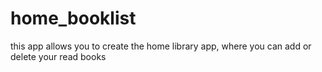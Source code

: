 # home_booklist
this app allows you to create the home library app, where you can add or delete your read books 
